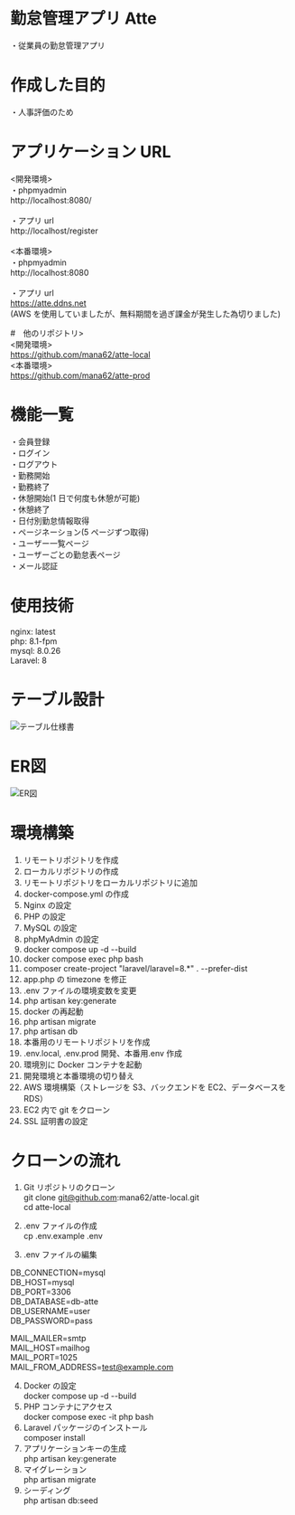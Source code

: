 # 勤怠管理アプリ Atte

・従業員の勤怠管理アプリ<br>

# 作成した目的

・人事評価のため<br>

# アプリケーション URL

<開発環境><br>
・phpmyadmin<br>
http://localhost:8080/<br>
<br>
・アプリ url<br>
http://localhost/register<br>
<br>
<本番環境><br>
・phpmyadmin<br>
http://localhost:8080<br>
<br>
・アプリ url<br>
https://atte.ddns.net<br>
(AWS を使用していましたが、無料期間を過ぎ課金が発生した為切りました)<br>


#　他のリポジトリ><br>
<開発環境><br>
https://github.com/mana62/atte-local
<br>
<本番環境><br>
https://github.com/mana62/atte-prod

# 機能一覧

・会員登録<br>
・ログイン<br>
・ログアウト<br>
・勤務開始<br>
・勤務終了<br>
・休憩開始(1 日で何度も休憩が可能)<br>
・休憩終了<br>
・日付別勤怠情報取得<br>
・ページネーション(5 ページずつ取得)<br>
・ユーザー一覧ページ<br>
・ユーザーごとの勤怠表ページ<br>
・メール認証

# 使用技術

nginx: latest<br>
php: 8.1-fpm<br>
mysql: 8.0.26<br>
Laravel: 8<br>

# テーブル設計

![テーブル仕様書](https://github.com/user-attachments/assets/dfd993eb-30ba-46c6-bd18-e313cedb91b4)

# ER図
![ER図 ](https://github.com/user-attachments/assets/8a6d8a73-fca7-46f6-abd1-1a06bcfe09fb)

# 環境構築

1. リモートリポジトリを作成
2. ローカルリポジトリの作成
3. リモートリポジトリをローカルリポジトリに追加
4. docker-compose.yml の作成
5. Nginx の設定
6. PHP の設定
7. MySQL の設定
8. phpMyAdmin の設定
9. docker compose up -d --build
10. docker compose exec php bash
11. composer create-project "laravel/laravel=8.\*" . --prefer-dist
12. app.php の timezone を修正
13. .env ファイルの環境変数を変更
14. php artisan key:generate
15. docker の再起動
16. php artisan migrate
17. php artisan db
18. 本番用のリモートリポジトリを作成
19. .env.local, .env.prod 開発、本番用.env 作成
20. 環境別に Docker コンテナを起動<br>
21. 開発環境と本番環境の切り替え<br>
22. AWS 環境構築（ストレージを S3、バックエンドを EC2、データベースを RDS）<br>
23. EC2 内で git をクローン<br>
24. SSL 証明書の設定<br>

# クローンの流れ

1.  Git リポジトリのクローン<br>
    git clone git@github.com:mana62/atte-local.git<br>
    cd atte-local<br>

2.  .env ファイルの作成<br>
    cp .env.example .env<br>
3.  .env ファイルの編集<br>

DB_CONNECTION=mysql<br>
DB_HOST=mysql<br>
DB_PORT=3306<br>
DB_DATABASE=db-atte<br>
DB_USERNAME=user<br>
DB_PASSWORD=pass<br>

MAIL_MAILER=smtp<br>
MAIL_HOST=mailhog<br>
MAIL_PORT=1025<br>
MAIL_FROM_ADDRESS=test@example.com<br>

4.  Docker の設定<br>
    docker compose up -d --build <br>
5.  PHP コンテナにアクセス<br>
    docker compose exec -it php bash<br>
6.  Laravel パッケージのインストール<br>
    composer install<br>
7. アプリケーションキーの生成<br>
   php artisan key:generate<br>
8. マイグレーション<br>
   php artisan migrate <br>
9. シーディング<br>
    php artisan db:seed<br>
